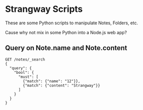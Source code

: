 # Strangway Scripts

These are some Python scripts to manipulate Notes, Folders, etc.  

Cause why not mix in some Python into a Node.js web app?


## Query on Note.name and Note.content

```
GET /notes/_search
{
  "query": {
    "bool": {
      "must": [
        {"match": {"name": "12"}},
        {"match": {"content": "Strangway"}}
      ]
    }
  }
}
```

